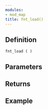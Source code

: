 ```yaml
---
modules:
- mod_map
title: fnt_load()
---
```


## Definition

    fnt_load ( )

## Parameters

## Returns

## Example

```
```
